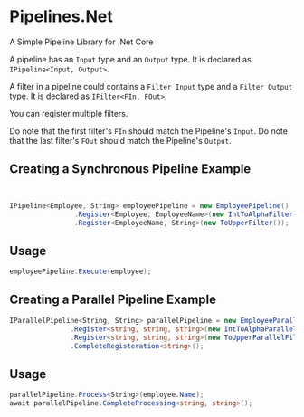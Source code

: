 # Pipelines.Net
A Simple Pipeline Library for .Net Core


A pipeline has an `Input` type and an `Output` type.
It is declared as `IPipeline<Input, Output>`.

A filter in a pipeline could contains a `Filter Input` type and a `Filter Output` type.
It is declared as `IFilter<FIn, FOut>`.

You can register multiple filters. 

Do note that the first filter's `FIn` should match the Pipeline's `Input`.
Do note that the last filter's `FOut` should match the Pipeline's `Output`.

## Creating a Synchronous Pipeline Example

```cs


IPipeline<Employee, String> employeePipeline = new EmployeePipeline()
                .Register<Employee, EmployeeName>(new IntToAlphaFilter())
                .Register<EmployeeName, String>(new ToUpperFilter());
```

## Usage
```cs
employeePipeline.Execute(employee);
```


## Creating a Parallel Pipeline Example

```cs
IParallelPipeline<String, String> parallelPipeline = new EmployeeParallelPipeline()
               .Register<string, string, string>(new IntToAlphaParallelFilter())
               .Register<string, string, string>(new ToUpperParallelFilter())
               .CompleteRegisteration<string>();
```

## Usage
```cs
parallelPipeline.Process<String>(employee.Name);
await parallelPipeline.CompleteProcessing<string, string>();
```
